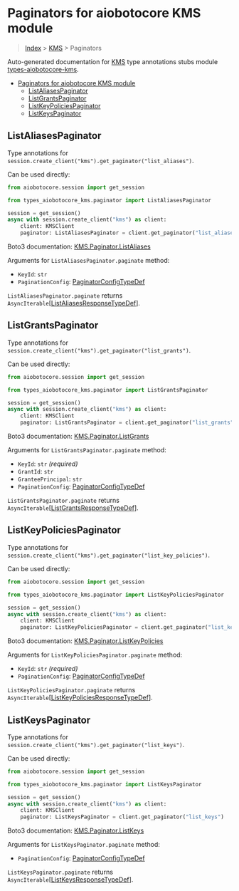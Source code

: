 <a id="paginators-for-aiobotocore-kms-module"></a>

# Paginators for aiobotocore KMS module

> [Index](..) > [KMS](.) > Paginators

Auto-generated documentation for
[KMS](https://boto3.amazonaws.com/v1/documentation/api/latest/reference/services/kms.html#KMS)
type annotations stubs module
[types-aiobotocore-kms](https://pypi.org/project/types-aiobotocore-kms/).

- [Paginators for aiobotocore KMS module](#paginators-for-aiobotocore-kms-module)
  - [ListAliasesPaginator](#listaliasespaginator)
  - [ListGrantsPaginator](#listgrantspaginator)
  - [ListKeyPoliciesPaginator](#listkeypoliciespaginator)
  - [ListKeysPaginator](#listkeyspaginator)

<a id="listaliasespaginator"></a>

## ListAliasesPaginator

Type annotations for
`session.create_client("kms").get_paginator("list_aliases")`.

Can be used directly:

```python
from aiobotocore.session import get_session

from types_aiobotocore_kms.paginator import ListAliasesPaginator

session = get_session()
async with session.create_client("kms") as client:
    client: KMSClient
    paginator: ListAliasesPaginator = client.get_paginator("list_aliases")
```

Boto3 documentation:
[KMS.Paginator.ListAliases](https://boto3.amazonaws.com/v1/documentation/api/latest/reference/services/kms.html#KMS.Paginator.ListAliases)

Arguments for `ListAliasesPaginator.paginate` method:

- `KeyId`: `str`
- `PaginationConfig`:
  [PaginatorConfigTypeDef](./type_defs.md#paginatorconfigtypedef)

`ListAliasesPaginator.paginate` returns
`AsyncIterable`\[[ListAliasesResponseTypeDef](./type_defs.md#listaliasesresponsetypedef)\].

<a id="listgrantspaginator"></a>

## ListGrantsPaginator

Type annotations for
`session.create_client("kms").get_paginator("list_grants")`.

Can be used directly:

```python
from aiobotocore.session import get_session

from types_aiobotocore_kms.paginator import ListGrantsPaginator

session = get_session()
async with session.create_client("kms") as client:
    client: KMSClient
    paginator: ListGrantsPaginator = client.get_paginator("list_grants")
```

Boto3 documentation:
[KMS.Paginator.ListGrants](https://boto3.amazonaws.com/v1/documentation/api/latest/reference/services/kms.html#KMS.Paginator.ListGrants)

Arguments for `ListGrantsPaginator.paginate` method:

- `KeyId`: `str` *(required)*
- `GrantId`: `str`
- `GranteePrincipal`: `str`
- `PaginationConfig`:
  [PaginatorConfigTypeDef](./type_defs.md#paginatorconfigtypedef)

`ListGrantsPaginator.paginate` returns
`AsyncIterable`\[[ListGrantsResponseTypeDef](./type_defs.md#listgrantsresponsetypedef)\].

<a id="listkeypoliciespaginator"></a>

## ListKeyPoliciesPaginator

Type annotations for
`session.create_client("kms").get_paginator("list_key_policies")`.

Can be used directly:

```python
from aiobotocore.session import get_session

from types_aiobotocore_kms.paginator import ListKeyPoliciesPaginator

session = get_session()
async with session.create_client("kms") as client:
    client: KMSClient
    paginator: ListKeyPoliciesPaginator = client.get_paginator("list_key_policies")
```

Boto3 documentation:
[KMS.Paginator.ListKeyPolicies](https://boto3.amazonaws.com/v1/documentation/api/latest/reference/services/kms.html#KMS.Paginator.ListKeyPolicies)

Arguments for `ListKeyPoliciesPaginator.paginate` method:

- `KeyId`: `str` *(required)*
- `PaginationConfig`:
  [PaginatorConfigTypeDef](./type_defs.md#paginatorconfigtypedef)

`ListKeyPoliciesPaginator.paginate` returns
`AsyncIterable`\[[ListKeyPoliciesResponseTypeDef](./type_defs.md#listkeypoliciesresponsetypedef)\].

<a id="listkeyspaginator"></a>

## ListKeysPaginator

Type annotations for `session.create_client("kms").get_paginator("list_keys")`.

Can be used directly:

```python
from aiobotocore.session import get_session

from types_aiobotocore_kms.paginator import ListKeysPaginator

session = get_session()
async with session.create_client("kms") as client:
    client: KMSClient
    paginator: ListKeysPaginator = client.get_paginator("list_keys")
```

Boto3 documentation:
[KMS.Paginator.ListKeys](https://boto3.amazonaws.com/v1/documentation/api/latest/reference/services/kms.html#KMS.Paginator.ListKeys)

Arguments for `ListKeysPaginator.paginate` method:

- `PaginationConfig`:
  [PaginatorConfigTypeDef](./type_defs.md#paginatorconfigtypedef)

`ListKeysPaginator.paginate` returns
`AsyncIterable`\[[ListKeysResponseTypeDef](./type_defs.md#listkeysresponsetypedef)\].
